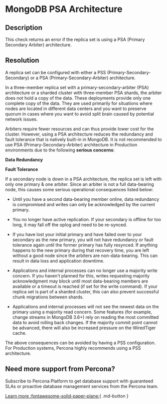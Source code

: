 # MongoDB PSA Architecture

## Description
This check returns an error if the replica set is using a PSA (Primary Secondary Arbiter) architecture.

## Resolution

A replica set can be configured with either a PSS (Primary-Secondary-Secondary) or a PSA (Primary-Secondary-Arbiter) architecture.

In a three-member replica set with a primary-secondary-arbiter (PSA) architecture or a sharded cluster with three-member PSA shards, the arbiter does not hold a copy of the data. These deployments provide only one complete copy of the data. They are used primarily for situations where nodes are located in different data centers and you want to preserve quorum in cases where you want to avoid split brain caused by potential network issues.

Arbiters require fewer resources and can thus provide lower cost for the cluster. However, using a PSA architecture reduces the redundancy and fault tolerance that is natively built-in in MongoDB. It is not recommended to use PSA (Primary-Secondary-Arbiter) architecture in Production environments due to the following **serious concerns**:

**Data Redundancy**

**Fault Tolerance**

If a secondary node is down in a PSA architecture, the replica set is left  with only one primary & one arbiter.  Since an arbiter is not a full data-bearing node, this causes some serious operational consequences listed below:

- Until you have a second data-bearing member online, data redundancy is compromised and writes can only be acknowledged by the current primary.

- You no longer have active replication. If your secondary is offline for too long, it may fall off the oplog and need to be re-synced.

- If you have lost your initial primary and have failed over to your secondary as the new primary, you will not have redundancy or fault tolerance again until the former primary has fully resynced. If anything happens to the new primary during that recovery time, you are left without a good node since the arbiters are non-data-bearing. This can result in data loss and application downtime.

- Applications and internal processes can no longer use a majority write concern. If you haven't planned for this, writes requesting majority acknowledgment may block until most data-bearing members are available or a timeout is reached (if set for the write command). If your replica set is part of a sharded cluster, this can also prevent successful chunk migrations between shards.

- Applications and internal processes will not see the newest data on the primary using a majority read concern. Some features (for example, change streams in MongoDB 3.6+) rely on reading the most committed data to avoid rolling back changes. If the majority commit point cannot be advanced, there will also be increased pressure on the WiredTiger cache.

The above consequences can be avoided by having a PSS configuration.  For Production systems, Percona highly recommends using a PSS architecture.


## Need more support from Percona?
Subscribe to Percona Platform to get database support with guaranteed SLAs or proactive database management services from the Percona team.

[Learn more :fontawesome-solid-paper-plane:](https://per.co.na/subscribe){ .md-button }

